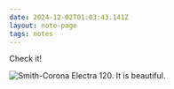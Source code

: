 ```yaml
---
date: 2024-12-02T01:03:43.141Z
layout: note-page
tags: notes
---
```

Check it!

![Smith-Corona Electra 120. It is beautiful.](/images/typewriter.png)
